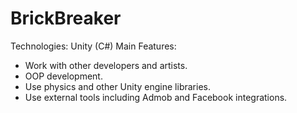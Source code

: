 # BrickBreaker
Technologies: Unity (C#)
Main Features:
   * Work with other developers and artists.
   * OOP development.
   * Use physics and other Unity engine libraries.
   * Use external tools including Admob and
     Facebook integrations. 
